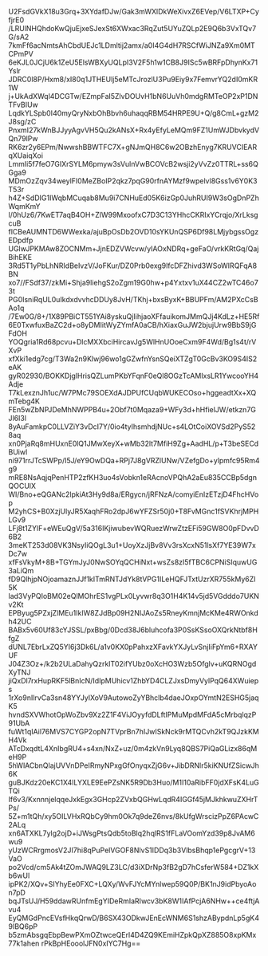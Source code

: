 U2FsdGVkX18u3Grq+3XYdafDJw/Gak3mWXlDkWeXivxZ6EVep/V6LTXP+CyfjrE0
/LRUlNHQhdoKwQjuEjxeSJexSt6XWxac3RqZut5UYuZQLp2E9Q6b3VxTQv7G/sA2
7kmFf6acNmtsAhCbdUEJc1LDmltij2amx/a0I4G4dH7RSCfWiJNZa9Xm0MTCPmPV
6eKJL0JCjU6k1ZeU5ElsWBXyUQLpI3V2F5h1w1CB8J9ISc5wBRFpDhynKx71Yslr
JDRC0l8P/Hxm8/xI80q1JTHEUlj5eMTcJrozlU3Pu9Eiy9x7FemvrYQ2dI0mKR1W
j+UkAdXWql4DCGTw/EZmpFaI5ZlvDOUvH1bN6UuVh0mdgRMTeOP2xP1DNTFvBIUw
LqdkYLSpb0I40myQryNxbOhBbvh6uhaqqRBM54HRPE9U+Q/g8CmL+gzM2J8sg/zC
PnxmI27kWnBJJyyAgvVH5Qu2kANsX+Rx4yEfyLeMQm9FZ1UmWJDbvkydVQn79lPw
RK6zr2y6EPm/NwwshBBWTFC7X+gNJmQH8C6w2OBzhEnyg7KRUVCIEARqXUaiqXoi
LmmIi5f7feO7GIXrSYLM6pmyw3sVulnVwBCOVcB2wsji2yVvZz0TTRL+ss6QGga9
MDmOzZqv34weylFI0MeZBoIP2qkz7pqG90rfnAYMzf9wpelvl8Gss1v6Y0K3T53r
h4Z+SdDIG1IWqbMCuqab8Mu9i7CNHuEd05K6izGp0JuhRUI9W3sOgDnPZhWqmKmY
l/0hUz6/7KwET7aqB4OH+ZlW99MxoofxC7D3C13YHhcCKRIxYCrqjo/XrLksgcuB
flCBeAUMNTD6WWexka/ajuBpOsDb2OVD10sYKUnQSP6Df98LMjybgssOgzEDpdfp
UGlwJPKMAw8ZOCNMm+JjnEDZVWcvw/yIAOxNDRq+geFaO/vrkKRtGq/QajBihEKE
3Rd5T1yPbLhNRIdBeIvzV/JoFKur/DZ0Prb0exg9lfcDFZhivd3WSoWIRQFqA8BN
xo7//FSdf37/zkMi+Shja9liehgS2oZgm19G0hw+p4Yxtxv1uX44CZ2wTC46o73t
PG0IsniRqUL0uIkdxdvvhcDDUy8JvH/TKhj+bxsByxK+BBUPFm/AM2PXcCsBAo1q
/7Ew0G/8+/1X89PBiCT551YAi8yskuQjIihjaoXFfauikomJMmQJj4KdLz+HE5Rf
6E0TxwfuxBaZC2d+o8yDMIitWyZYmfA0aCB/hXiaxGuJW2bjujUrw9BbS9jGFdOH
YOQgria1Rd68pcvu+DlcMXXbciHircavJg5WlHnUOoeCxm9F4Wd/Bg1s4t/rVXvP
xfXki1edg7cg/T3Wa2n9Klwj96wo1gGZwfnYsnSQeiXTZgT0GcBv3KO9S4IS2eAK
gyR02930/BOKKDjglHrisQZLumPKbYFqnF0eQl8OGzTcAMIxsLR1YwcooYH4Adje
T7kLexznJh1uc/W7PMc79SOEXdAJDPUfCUqbWUKECOso+hggeadtXx+XQmTebg4K
FEn5wZbNPJDeMhNWPPB4u+2Obf7t0Mqaza9+WFy3d+hHfielJW/etkzn7GJl6I3l
8yAuFamkpC0LLVZiY3vDcI7Y/0io4tyIhsmhdjNUc+s4LOtCoiXOVSd2PyS528aq
xn0PjaRq8mHUxnE0lQ1JMwXeyX+wMb32lt7MfiH9Zg+AadHL/p+T3beSECdBUiwl
ni971rrJTcSWPp/I5J/eY9OwDQa+RPj7J8gVRZlUNw/VZefgDo+ylpmfc95Rm4g9
mRE8NsAqjqPenHTP2zfKH3uo4sVobkn1eRAcnoVPQhA2aEu835CCBp5dgnQOCUlX
Wl/Bno+eQGANc2lpkiAt3Hy9d8a/ERgycn/jRFNzA/comyiEnIzETzjD4FhcHVop
M2yhCS+B0XzjUlyJR5XaqhFRo2dpJ6wYFZSr50j0+T8FvMGnc1fSVKhrjMPHLGv9
LFj8t1ZYlF+eWEuQgV/5a316IKjiwubevWQRuezWrwZtzEFi59GW8O0pFDvvD6B2
3meKT253d08VK3NsyIiQOgL3u1+UoyXzJjBv8Vv3rsXcxN51lsXf7YE39W7xDc7w
xfFsVkyM+8B+TGYmJyJ0NwSOYqQCHiNxt+wsZs8zI5fTBC6CPNiSIquwUG3aLiQm
fD9QlhjpNOjoamaznJJf1kITmRNTJdYk8tVPG1ILeHQFJTxtUzrXR755kMy6ZI5K
lad3VyPQIoBM02eQlMOhrES1vgPLx0Lyvwr8q3O1H4K14v5jd5VGdddo7UKNv2Kt
EPByug5PZxjZlMEu1IklW8ZJdBp09H2NIJAoZs5RneyKmnjMcKMe4RWOnkdh42UC
BABx5v60Uf83cYJSSL/pxBbg/0Dcd38J6bluhcofa3P0SsKSsoOXQrkNtbf8HfgZ
dUNL7EbrLxZQ5YI6j3Dk6L/a1v0KX0pPahxzXFavkYXJyLvSnjIiFpYm6+RXAYUF
J04Z3Oz+/k2b2ULaDahyQzrkIT02ifYUbz0oXcHO3Wzb5Ofglv+uKQRNOgdXyTNJ
jiQxDl7rxHupRKF5lBnIcN/IdIpMUhicv1ZhbYD4CLZJxsDmyVylPqQ64XWuieps
1rXo9nIlrvCa3sn48YYJylXoV9AutowoZyYBhclb4daeJOxpOYmtN2ESHG5jaqK5
hvndSXVWhotOpWoZbv9Xz2Z1F4ViJOyyfdDLftIPMuMpdMFdA5cMrbqlqzP91UbA
fuWt1qIAil76MVS7CYGP2opN7TVprBn7hIJwISkNck9rMTQCvh2kT9QJzkKMH4Vk
ATcDxqdtL4XnIbgRU4+s4xn/NxZ+uz/0m4zkVn9Lyq8QBS7PiQaGLizx86qMeH9P
5hWlACbnQlajUVVnDPeIRmyNPxgGfOnyqxZjG6v+JibDRNlr5kiKNUfZSicwJh6K
guBJKdz20eKC1X4lLYXLE9EePZsNK5R9Db3Huo/M1I10aRibFF0jdXFsK4LuGTQi
If6v3/KxnnnjelqqeJxkEgx3GHcp2ZVxbQGHwLqdR4IGGf45jMJkhkwuZXHrTPs/
5Z+m1tQh/xy5OILVHxRQbCy9hm0Ok7q9deZ6nvs/8kUfgWrscizPpZ6PAcwC2ALq
xn6ATXKL7ylg2ojD+iJWsgPtsQdb5toBlq2hqlRS1fFLaVOomYzd39p8JvAM6wu9
yUzWCRrgmosV2JI7hi8qPuPelVGOF8NlvS1IDDq3b3VlbsBhqp1ePgcgrV+13VaO
po2Vcd/cm5Ak4tZOmJWAQ9LZ3LC/d3iXDrNp3fB2gD7hCsferW584+DZ1kXb6wUl
ipPK2/XQv+SIYhyEe0FXC+LQXy/WvFJYcMYnlwep59Q0P/BK1nJ9idPbyoAon7pD
bqJTsUJ/H59ddawRUnfmEgYIDeRmIaRIwcv3bK8W1IAfPcjA6NHw++ce4ftjAvu4
EyQMGdPncEVsfHkqQrwD/B6SX43ODkwJEnEcWNM6S1shzABypdnLp5gK49IBQ6pP
b5zmAbsgqEbpBewPXmOZtwceQErl4D4ZQ9KEmiHZpkQpXZ885O8xpKMx77k1ahen
rPkBpHEooolJFN0xIYC7Hg==
